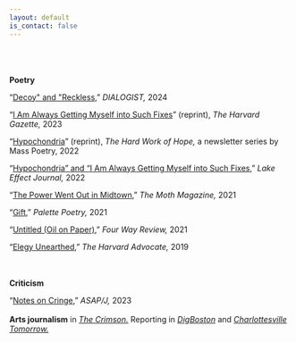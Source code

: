 ```yaml
---
layout: default
is_contact: false
---
```

<br>
<br>
<br>
 <b>Poetry</b>

“<a href="https://dialogist.org/poetry/2024-week-17-marie-ungar" target="_blank">Decoy" and "Reckless,</a>” <i>DIALOGIST,</i> 2024

“<a href="https://news.harvard.edu/gazette/story/2023/04/cambridge-city-of-poets/" target="_blank">I Am Always Getting Myself into Such Fixes</a>” (reprint), <i>The Harvard Gazette,</i> 2023

“<a href="https://masspoetry.org/myles-taylor-marie-ungar/" target="_blank">Hypochondria</a>” (reprint), <i>The Hard Work of Hope,</i> a newsletter series by Mass Poetry, 2022

“<a href="https://behrend.psu.edu/school-of-humanities-social-sciences/lake-effect/volumes/volume-26" target="_blank">Hypochondria” and “I Am Always Getting Myself into Such Fixes</a>,” <i>Lake Effect Journal,</i> 2022

“<a href="https://www.themothmagazine.com/a1-page.asp?ID=8010&page=17" target="_blank">The Power Went Out in Midtown</a>,” <i>The Moth Magazine,</i> 2021

“<a href="https://www.palettepoetry.com/2021/06/28/gift/" target="_blank">Gift</a>,” <i>Palette Poetry,</i> 2021

“<a href="https://fourwayreview.com/untitled-oil-on-paper-by-marie-ungar/" target="_blank">Untitled (Oil on Paper)</a>,” <i>Four Way Review,</i> 2021

“<a href="https://www.theharvardadvocate.com/content/elegy-unearthed" target="_blank">Elegy Unearthed</a>,” <i>The Harvard Advocate,</i> 2019

<br>
<br>
<b>Criticism</b>

“<a href="https://asapjournal.com/experimental-criticism-3-notes-on-cringe-marie-ungar/" target="_blank">Notes on Cringe</a>,” <i>ASAP/J,</i> 2023
<br>
<br>
<b>Arts journalism</b> in <a href="https://www.thecrimson.com/writer/1214712/Marie_A._Ungar/" target="_blank"><i>The Crimson.</i></a> Reporting in <a href="https://digboston.com/boston-artists-fear-displacement-a-familiar-story-with-a-potential-twist/" target="_blank"><i>DigBoston</i></a> and <a href="https://www.cvilletomorrow.org/author/marie-ungar/" target="_blank"><i>Charlottesville Tomorrow.</i></a>
<br>
<br>